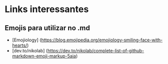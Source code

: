 # Links interessantes

## Emojis para utilizar no .md

 * [Emojiology] (https://blog.emojipedia.org/emojiology-smiling-face-with-hearts/)
 * [dev.to/nikolab] (https://dev.to/nikolab/complete-list-of-github-markdown-emoji-markup-5aia)

